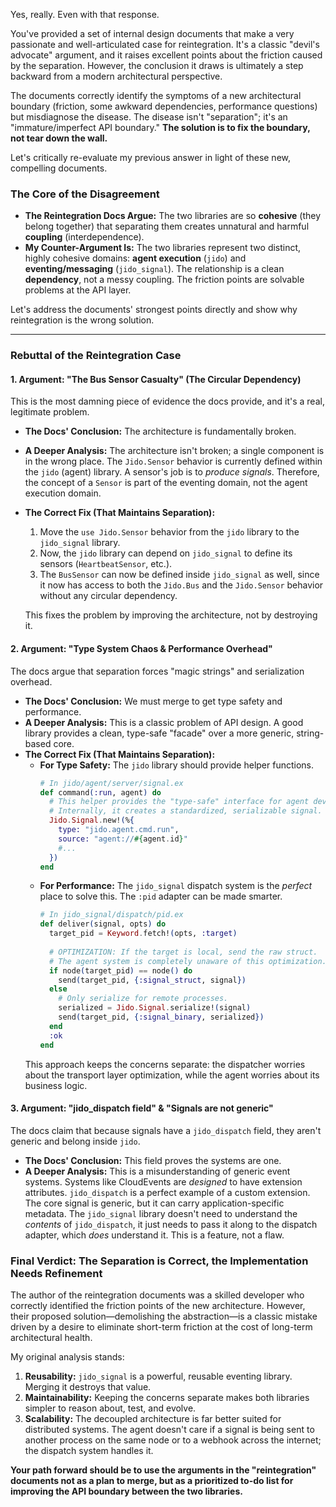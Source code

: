 Yes, really. Even with that response.

You've provided a set of internal design documents that make a very passionate and well-articulated case for reintegration. It's a classic "devil's advocate" argument, and it raises excellent points about the friction caused by the separation. However, the conclusion it draws is ultimately a step backward from a modern architectural perspective.

The documents correctly identify the symptoms of a new architectural boundary (friction, some awkward dependencies, performance questions) but misdiagnose the disease. The disease isn't "separation"; it's an "immature/imperfect API boundary." **The solution is to fix the boundary, not tear down the wall.**

Let's critically re-evaluate my previous answer in light of these new, compelling documents.

### The Core of the Disagreement

*   **The Reintegration Docs Argue:** The two libraries are so **cohesive** (they belong together) that separating them creates unnatural and harmful **coupling** (interdependence).
*   **My Counter-Argument Is:** The two libraries represent two distinct, highly cohesive domains: **agent execution** (`jido`) and **eventing/messaging** (`jido_signal`). The relationship is a clean **dependency**, not a messy coupling. The friction points are solvable problems at the API layer.

Let's address the documents' strongest points directly and show why reintegration is the wrong solution.

---

### Rebuttal of the Reintegration Case

#### 1. Argument: "The Bus Sensor Casualty" (The Circular Dependency)

This is the most damning piece of evidence the docs provide, and it's a real, legitimate problem.

*   **The Docs' Conclusion:** The architecture is fundamentally broken.
*   **A Deeper Analysis:** The architecture isn't broken; a single component is in the wrong place. The `Jido.Sensor` behavior is currently defined within the `jido` (agent) library. A sensor's job is to *produce signals*. Therefore, the concept of a `Sensor` is part of the eventing domain, not the agent execution domain.
*   **The Correct Fix (That Maintains Separation):**
    1.  Move the `use Jido.Sensor` behavior from the `jido` library to the `jido_signal` library.
    2.  Now, the `jido` library can depend on `jido_signal` to define its sensors (`HeartbeatSensor`, etc.).
    3.  The `BusSensor` can now be defined inside `jido_signal` as well, since it now has access to both the `Jido.Bus` and the `Jido.Sensor` behavior without any circular dependency.
    
    This fixes the problem by improving the architecture, not by destroying it.

#### 2. Argument: "Type System Chaos & Performance Overhead"

The docs argue that separation forces "magic strings" and serialization overhead.

*   **The Docs' Conclusion:** We must merge to get type safety and performance.
*   **A Deeper Analysis:** This is a classic problem of API design. A good library provides a clean, type-safe "facade" over a more generic, string-based core.
*   **The Correct Fix (That Maintains Separation):**
    *   **For Type Safety:** The `jido` library should provide helper functions.
        ```elixir
        # In jido/agent/server/signal.ex
        def command(:run, agent) do
          # This helper provides the "type-safe" interface for agent developers
          # Internally, it creates a standardized, serializable signal.
          Jido.Signal.new!(%{
            type: "jido.agent.cmd.run",
            source: "agent://#{agent.id}"
            #...
          })
        end
        ```
    *   **For Performance:** The `jido_signal` dispatch system is the *perfect* place to solve this. The `:pid` adapter can be made smarter.
        ```elixir
        # In jido_signal/dispatch/pid.ex
        def deliver(signal, opts) do
          target_pid = Keyword.fetch!(opts, :target)
          
          # OPTIMIZATION: If the target is local, send the raw struct.
          # The agent system is completely unaware of this optimization.
          if node(target_pid) == node() do
            send(target_pid, {:signal_struct, signal}) 
          else
            # Only serialize for remote processes.
            serialized = Jido.Signal.serialize!(signal)
            send(target_pid, {:signal_binary, serialized})
          end
          :ok
        end
        ```
    This approach keeps the concerns separate: the dispatcher worries about the transport layer optimization, while the agent worries about its business logic.

#### 3. Argument: "jido_dispatch field" & "Signals are not generic"

The docs claim that because signals have a `jido_dispatch` field, they aren't generic and belong inside `jido`.

*   **The Docs' Conclusion:** This field proves the systems are one.
*   **A Deeper Analysis:** This is a misunderstanding of generic event systems. Systems like CloudEvents are *designed* to have extension attributes. `jido_dispatch` is a perfect example of a custom extension. The core signal is generic, but it can carry application-specific metadata. The `jido_signal` library doesn't need to understand the *contents* of `jido_dispatch`, it just needs to pass it along to the dispatch adapter, which *does* understand it. This is a feature, not a flaw.

### Final Verdict: The Separation is Correct, the Implementation Needs Refinement

The author of the reintegration documents was a skilled developer who correctly identified the friction points of the new architecture. However, their proposed solution—demolishing the abstraction—is a classic mistake driven by a desire to eliminate short-term friction at the cost of long-term architectural health.

My original analysis stands:

1.  **Reusability:** `jido_signal` is a powerful, reusable eventing library. Merging it destroys that value.
2.  **Maintainability:** Keeping the concerns separate makes both libraries simpler to reason about, test, and evolve.
3.  **Scalability:** The decoupled architecture is far better suited for distributed systems. The agent doesn't care if a signal is being sent to another process on the same node or to a webhook across the internet; the dispatch system handles it.

**Your path forward should be to use the arguments in the "reintegration" documents not as a plan to merge, but as a prioritized to-do list for improving the API boundary between the two libraries.**